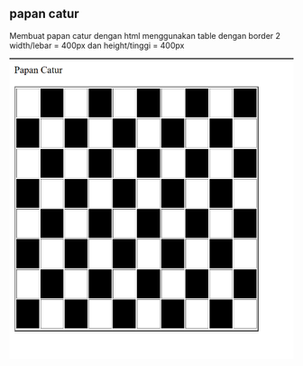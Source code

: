 ## papan catur

Membuat papan catur dengan html menggunakan table dengan border 2 width/lebar = 400px dan height/tinggi = 400px

![papan catur](/assets/img/Screenshot%202025-09-16%20143305.png)
